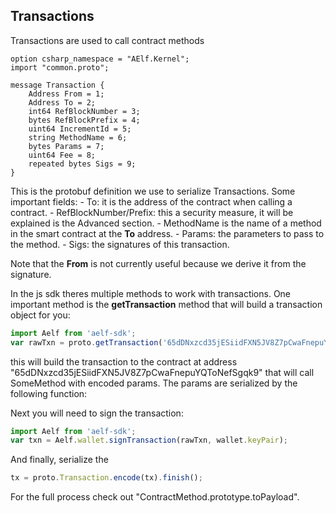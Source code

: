 ## Transactions

Transactions are used to call contract methods 

```Proto
option csharp_namespace = "AElf.Kernel";
import "common.proto";

message Transaction {
    Address From = 1;
    Address To = 2;
    int64 RefBlockNumber = 3;
    bytes RefBlockPrefix = 4;
    uint64 IncrementId = 5;
    string MethodName = 6;
    bytes Params = 7;
    uint64 Fee = 8;
    repeated bytes Sigs = 9;
}
```

This is the protobuf definition we use to serialize Transactions. Some important fields:
    - To: it is the address of the contract when calling a contract.
    - RefBlockNumber/Prefix: this a security measure, it will be explained is the Advanced section.
    - MethodName is the name of a method in the smart contract at the **To** address.
    - Params: the parameters to pass to the method.
    - Sigs: the signatures of this transaction.

Note that the **From** is not currently useful because we derive it from the signature.

In the js sdk theres multiple methods to work with transactions. One important method is the **getTransaction** method that will build a transaction object for you:

```js
import Aelf from 'aelf-sdk';
var rawTxn = proto.getTransaction('65dDNxzcd35jESiidFXN5JV8Z7pCwaFnepuYQToNefSgqk9''65dDNxzcd35jESiidFXN5JV8Z7pCwaFnepuYQToNefSgqk9', 'SomeMethod', encodedParams);
```

this will build the transaction to the contract at address "65dDNxzcd35jESiidFXN5JV8Z7pCwaFnepuYQToNefSgqk9" that will call SomeMethod with encoded params. The params are serialized by the following function:

Next you will need to sign the transaction:
```js
import Aelf from 'aelf-sdk';
var txn = Aelf.wallet.signTransaction(rawTxn, wallet.keyPair);
```

And finally, serialize the
```js
tx = proto.Transaction.encode(tx).finish();
```

For the full process check out "ContractMethod.prototype.toPayload".